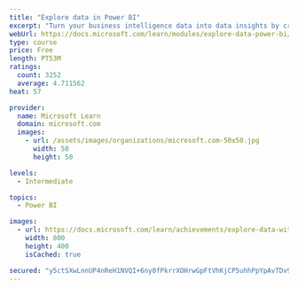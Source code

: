 ```yaml
---
title: "Explore data in Power BI"
excerpt: "Turn your business intelligence data into data insights by creating and configuring Power BI dashboards."
webUrl: https://docs.microsoft.com/learn/modules/explore-data-power-bi/
type: course
price: Free
length: PT53M
ratings:
  count: 3252
  average: 4.711562
heat: 57

provider:
  name: Microsoft Learn
  domain: microsoft.com
  images:
    - url: /assets/images/organizations/microsoft.com-50x50.jpg
      width: 50
      height: 50

levels:
  - Intermediate

topics:
  - Power BI

images:
  - url: https://docs.microsoft.com/learn/achievements/explore-data-with-power-bi-desktop-social.png
    width: 800
    height: 400
    isCached: true

secured: "y5ctSXwLnnUP4nReH1NVQI+6ny0fPkrrXOHrwGpFtVhKjCP5uhhPpYpAvTDv9xEl/97WQGoSDvipYI+d0j1A3bT2fzoM9uRiooyG4hdn9+6O/3jaiVhb5/l58+Sf8H+jYI10W03WDf0muozdEOXX/DC/dqP8X5a55Rr+RWaoRM7DZclIel7dY+wDoJYUQG1cfLCGmYUFYroUclhLAwPyxGtBJiypRSfTj3EMMiwIi7QKANtxn7GLdkDzFiMnLKoqh9+uWAitNgK5obNz8GexccqPLH32hMApvhP5IWMd2WM4ZpfVLNFyweWb5urEYkzEMGLHwvJGF3+/BFkOSR9Wav+ndSJZAOIfCJ8/4uxrQLG9XD4AoGluryGOW0SYYdGC86ZOcHpmEh3sN1irLP/PUEsgCCmDbQbRlOd8xFVgzrs=;cCqR7uH/4G+0/1j/1uwUtA=="
---
```


